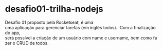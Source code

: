 # desafio01-trilha-nodejs
Desafio 01 proposto pela Rocketseat, é uma uma aplicação para gerenciar tarefas (em inglês todos). 
Com a finalização do app, será possível a criação de um usuário com name e username, bem como fazer o CRUD de todos.
